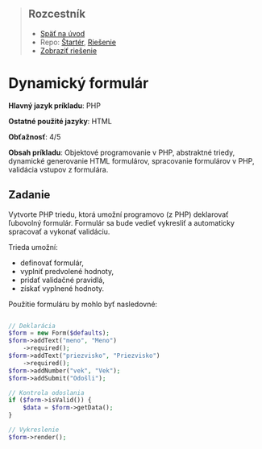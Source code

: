 <div class="hidden">

> ## Rozcestník
> - [Späť na úvod](../../README.md)
> - Repo: [Štartér](/../../tree/main/php/form), [Riešenie](/../../tree/solution/php/form)
> - [Zobraziť riešenie](riesenie.md)
</div>

# Dynamický formulár
<div class="info"> 

**Hlavný jazyk príkladu**: PHP

**Ostatné použité jazyky**: HTML

**Obťažnosť**: 4/5

**Obsah príkladu**: Objektové programovanie v PHP, abstraktné triedy, dynamické generovanie HTML formulárov, spracovanie formulárov v PHP, validácia vstupov z formulára. 
</div>

## Zadanie
Vytvorte PHP triedu, ktorá umožní programovo (z PHP) deklarovať ľubovolný formulár. Formulár sa bude vedieť vykresliť a automaticky spracovať a vykonať validáciu.

Trieda umožní:
- definovať formulár,
- vyplniť predvolené hodnoty,
- pridať validačné pravidlá,
- získať vyplnené hodnoty.


Použitie formuláru by mohlo byť nasledovné:

```php

// Deklarácia
$form = new Form($defaults);
$form->addText("meno", "Meno")
    ->required();
$form->addText("priezvisko", "Priezvisko")
    ->required();
$form->addNumber("vek", "Vek");
$form->addSubmit("Odošli");

// Kontrola odoslania
if ($form->isValid()) {
    $data = $form->getData();
}

// Vykreslenie
$form->render();
```